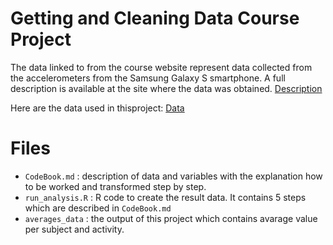 # Getting and Cleaning Data Course Project

The data linked to from the course website represent data collected from the accelerometers from the Samsung Galaxy S smartphone. 
A full description is available at the site where the data was obtained.
[Description](http://archive.ics.uci.edu/ml/datasets/Human+Activity+Recognition+Using+Smartphones) 

Here are the data used in thisproject:
[Data](https://d396qusza40orc.cloudfront.net/getdata%2Fprojectfiles%2FUCI%20HAR%20Dataset.zip)


# Files
* `CodeBook.md` : description of data and variables with the explanation how to be worked and transformed step by step.
* `run_analysis.R` : R code to create the result data. It contains 5 steps which are described in `CodeBook.md`
* `averages_data` : the output of this project which contains avarage value per subject and activity.

